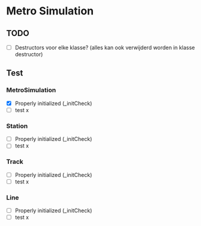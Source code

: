 # Metro Simulation

## TODO
-[ ] Destructors voor elke klasse? (alles kan ook verwijderd worden in klasse destructor)

## Test

### MetroSimulation
-[x] Properly initialized (_initCheck)
-[ ] test x
### Station
-[ ] Properly initialized (_initCheck)
-[ ] test x
### Track
-[ ] Properly initialized (_initCheck)
-[ ] test x
### Line
-[ ] Properly initialized (_initCheck)
-[ ] test x
